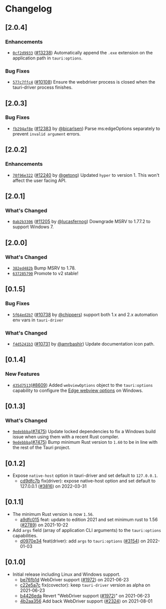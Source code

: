 # Changelog

## \[2.0.4]

### Enhancements

- [`0cf2d9933`](https://www.github.com/tauri-apps/tauri/commit/0cf2d9933f20375349f9f307b4dd7049690030d9) ([#13238](https://www.github.com/tauri-apps/tauri/pull/13238)) Automatically append the `.exe` extension on the application path in `tauri:options`.

### Bug Fixes

- [`577c7ffc4`](https://www.github.com/tauri-apps/tauri/commit/577c7ffc45ef005403cdf698e595614038c7d1e1) ([#10108](https://www.github.com/tauri-apps/tauri/pull/10108)) Ensure the webdriver process is closed when the tauri-driver process finishes.

## \[2.0.3]

### Bug Fixes

- [`fb294af8e`](https://www.github.com/tauri-apps/tauri/commit/fb294af8e3717d547029f3bbf9323318e0d9861a) ([#12383](https://www.github.com/tauri-apps/tauri/pull/12383) by [@bicarlsen](https://www.github.com/tauri-apps/tauri/../../bicarlsen)) Parse ms:edgeOptions separately to prevent `invalid argument` errors.

## \[2.0.2]

### Enhancements

- [`70f96e322`](https://www.github.com/tauri-apps/tauri/commit/70f96e3222871a1931a18d6093d7efcbc59e7fee) ([#12240](https://www.github.com/tauri-apps/tauri/pull/12240) by [@getong](https://www.github.com/tauri-apps/tauri/../../getong)) Updated `hyper` to version 1. This won't affect the user facing API.

## \[2.0.1]

### What's Changed

- [`0ab2b3306`](https://www.github.com/tauri-apps/tauri/commit/0ab2b330644b6419f6cee1d5377bfb5cdda2ccf9) ([#11205](https://www.github.com/tauri-apps/tauri/pull/11205) by [@lucasfernog](https://www.github.com/tauri-apps/tauri/../../lucasfernog)) Downgrade MSRV to 1.77.2 to support Windows 7.

## \[2.0.0]

### What's Changed

- [`382ed482b`](https://www.github.com/tauri-apps/tauri/commit/382ed482bd08157c39e62f9a0aaad8802f1092cb) Bump MSRV to 1.78.
- [`637285790`](https://www.github.com/tauri-apps/tauri/commit/6372857905ae9c0aedb7f482ddf6cf9f9836c9f2) Promote to v2 stable!

## \[0.1.5]

### Bug Fixes

- [`5f64ed2b7`](https://www.github.com/tauri-apps/tauri/commit/5f64ed2b78201b7e379b6234f7a799d9695b11d7) ([#10738](https://www.github.com/tauri-apps/tauri/pull/10738) by [@chippers](https://www.github.com/tauri-apps/tauri/../../chippers)) support both 1.x and 2.x automation env vars in `tauri-driver`

### What's Changed

- [`f4d5241b3`](https://www.github.com/tauri-apps/tauri/commit/f4d5241b377d0f7a1b58100ee19f7843384634ac) ([#10731](https://www.github.com/tauri-apps/tauri/pull/10731) by [@amrbashir](https://www.github.com/tauri-apps/tauri/../../amrbashir)) Update documentation icon path.

## \[0.1.4]

### New Features

- [`435d7513`](https://www.github.com/tauri-apps/tauri/commit/435d7513e45eab8b512e9a7e695a1adef8a98a46)([#8609](https://www.github.com/tauri-apps/tauri/pull/8609)) Added `webviewOptions` object to the `tauri:options` capability to configure the [Edge webview options](https://learn.microsoft.com/en-us/microsoft-edge/webdriver-chromium/capabilities-edge-options#webviewoptions-object) on Windows.

## \[0.1.3]

### What's Changed

- [`9edebbba`](https://www.github.com/tauri-apps/tauri/commit/9edebbba4ec472772b2f6307232e8d256f62c8ba)([#7475](https://www.github.com/tauri-apps/tauri/pull/7475)) Update locked dependencies to fix a Windows build issue when using them with a recent Rust compiler.
- [`9edebbba`](https://www.github.com/tauri-apps/tauri/commit/9edebbba4ec472772b2f6307232e8d256f62c8ba)([#7475](https://www.github.com/tauri-apps/tauri/pull/7475)) Bump minimum Rust version to `1.60` to be in line with the rest of the Tauri project.

## \[0.1.2]

- Expose `native-host` option in tauri-driver and set default to `127.0.0.1`.
  - [cd9dfc7b](https://www.github.com/tauri-apps/tauri/commit/cd9dfc7b9a3fe0e04e40d9b0f9be674aefd0d725) fix(driver): expose native-host option and set default to 127.0.0.1 ([#3816](https://www.github.com/tauri-apps/tauri/pull/3816)) on 2022-03-31

## \[0.1.1]

- The minimum Rust version is now `1.56`.
  - [a9dfc015](https://www.github.com/tauri-apps/tauri/commit/a9dfc015505afe91281c2027954ffcc588b1a59c) feat: update to edition 2021 and set minimum rust to 1.56 ([#2789](https://www.github.com/tauri-apps/tauri/pull/2789)) on 2021-10-22
- Add `args` field (array of application CLI arguments) to the `tauri:options` capabilities.
  - [d0970e34](https://www.github.com/tauri-apps/tauri/commit/d0970e3499297a6c102a36f2dc479d3d657bfaf3) feat(driver): add `args` to `tauri:options` ([#3154](https://www.github.com/tauri-apps/tauri/pull/3154)) on 2022-01-03

## \[0.1.0]

- Initial release including Linux and Windows support.
  - [be76fb1d](https://www.github.com/tauri-apps/tauri/commit/be76fb1dfe73a1605cc2ad246418579f4c2e1999) WebDriver support ([#1972](https://www.github.com/tauri-apps/tauri/pull/1972)) on 2021-06-23
  - [c22e5a7c](https://www.github.com/tauri-apps/tauri/commit/c22e5a7c2ebede41657973b80eff6b68106817fc) fix(covector): keep `tauri-driver` version as alpha on 2021-06-23
  - [b4426eda](https://www.github.com/tauri-apps/tauri/commit/b4426eda9e64fcdd25a2d72e548b8b0fbfa09619) Revert "WebDriver support ([#1972](https://www.github.com/tauri-apps/tauri/pull/1972))" on 2021-06-23
  - [4b2aa356](https://www.github.com/tauri-apps/tauri/commit/4b2aa35684632ed2afd7dec4ad848df5704868e4) Add back WebDriver support ([#2324](https://www.github.com/tauri-apps/tauri/pull/2324)) on 2021-08-01
